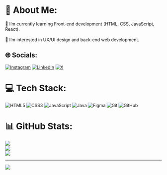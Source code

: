 # 💫 About Me:
🔭 I’m currently learning Front-end development (HTML, CSS, JavaScript, React).<br><br>💬 I’m interested in UX/UI design and back-end web development.


## 🌐 Socials:
[![Instagram](https://img.shields.io/badge/Instagram-%23E4405F.svg?logo=Instagram&logoColor=white)](https://instagram.com/facug.007) [![LinkedIn](https://img.shields.io/badge/LinkedIn-%230077B5.svg?logo=linkedin&logoColor=white)](https://linkedin.com/in/GFacundoN) [![X](https://img.shields.io/badge/X-black.svg?logo=X&logoColor=white)](https://x.com/GFacundoN) 

# 💻 Tech Stack:
![HTML5](https://img.shields.io/badge/html5-%23E34F26.svg?style=for-the-badge&logo=html5&logoColor=white) ![CSS3](https://img.shields.io/badge/css3-%231572B6.svg?style=for-the-badge&logo=css3&logoColor=white) ![JavaScript](https://img.shields.io/badge/javascript-%23323330.svg?style=for-the-badge&logo=javascript&logoColor=%23F7DF1E) ![Java](https://img.shields.io/badge/java-%23ED8B00.svg?style=for-the-badge&logo=openjdk&logoColor=white) ![Figma](https://img.shields.io/badge/figma-%23F24E1E.svg?style=for-the-badge&logo=figma&logoColor=white) ![Git](https://img.shields.io/badge/git-%23F05033.svg?style=for-the-badge&logo=git&logoColor=white) ![GitHub](https://img.shields.io/badge/github-%23121011.svg?style=for-the-badge&logo=github&logoColor=white)
# 📊 GitHub Stats:
![](https://github-readme-stats.vercel.app/api?username=gfacundon&theme=blue_navy&hide_border=true&include_all_commits=true&count_private=true)<br/>
![](https://nirzak-streak-stats.vercel.app/?user=gfacundon&theme=blue_navy&hide_border=true)<br/>
![](https://github-readme-stats.vercel.app/api/top-langs/?username=gfacundon&theme=blue_navy&hide_border=true&include_all_commits=true&count_private=true&layout=compact)

---
[![](https://visitcount.itsvg.in/api?id=gfacundon&icon=2&color=1)](https://visitcount.itsvg.in)

<!-- Proudly created with GPRM ( https://gprm.itsvg.in ) -->
